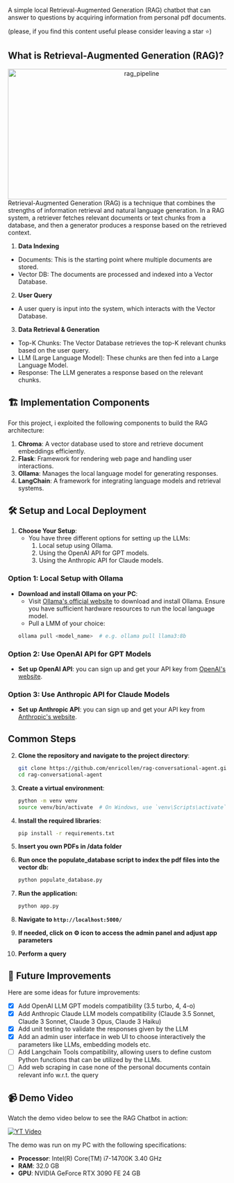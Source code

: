 A simple local Retrieval-Augmented Generation (RAG) chatbot that can answer to questions by acquiring information from personal pdf documents.

(please, if you find this content useful please consider leaving a star ⭐)

##  What is Retrieval-Augmented Generation (RAG)?
<div style="text-align: center;">
<img src="https://miro.medium.com/v2/resize:fit:1400/1*J7vyY3EjY46AlduMvr9FbQ.png" alt="rag_pipeline" width="600" height="300">
</div>
Retrieval-Augmented Generation (RAG) is a technique that combines the strengths of information retrieval and natural language generation. In a RAG system, a retriever fetches relevant documents or text chunks from a database, and then a generator produces a response based on the retrieved context.

1. **Data Indexing**
- Documents: This is the starting point where multiple documents are stored.
- Vector DB: The documents are processed and indexed into a Vector Database.

2. **User Query**
- A user query is input into the system, which interacts with the Vector Database.

3. **Data Retrieval & Generation**
- Top-K Chunks: The Vector Database retrieves the top-K relevant chunks based on the user query.
- LLM (Large Language Model): These chunks are then fed into a Large Language Model.
- Response: The LLM generates a response based on the relevant chunks.

## 🏗️ Implementation Components
For this project, i exploited the following components to build the RAG architecture:
1. **Chroma**: A vector database used to store and retrieve document embeddings efficiently.
2. **Flask**: Framework for rendering web page and handling user interactions.
3. **Ollama**: Manages the local language model for generating responses.
4. **LangChain**: A framework for integrating language models and retrieval systems.

## 🛠️ Setup and Local Deployment

1. **Choose Your Setup**:
   - You have three different options for setting up the LLMs:
     1. Local setup using Ollama.
     2. Using the OpenAI API for GPT models.
     3. Using the Anthropic API for Claude models.

### Option 1: Local Setup with Ollama

- **Download and install Ollama on your PC**:
   - Visit [Ollama's official website](https://ollama.com/download) to download and install Ollama. Ensure you have sufficient hardware resources to run the local language model.
   - Pull a LMM of your choice:
   ```sh
   ollama pull <model_name>  # e.g. ollama pull llama3:8b

### Option 2: Use OpenAI API for GPT Models
- **Set up OpenAI API**: you can sign up and get your API key from [OpenAI's website](https://openai.com/api/).

### Option 3: Use Anthropic API for Claude Models
- **Set up Anthropic API**: you can sign up and get your API key from [Anthropic's website](https://www.anthropic.com/api).

## Common Steps

2. **Clone the repository and navigate to the project directory**:
    ```sh
    git clone https://github.com/enricollen/rag-conversational-agent.git
    cd rag-conversational-agent
    ```

3. **Create a virtual environment**:
    ```sh
    python -m venv venv
    source venv/bin/activate  # On Windows, use `venv\Scripts\activate`
    ```

4. **Install the required libraries**:
    ```sh
    pip install -r requirements.txt
    ```

5. **Insert you own PDFs in /data folder**

6. **Run once the populate_database script to index the pdf files into the vector db:**
    ```sh
    python populate_database.py
    ```

7. **Run the application:**
    ```sh
    python app.py
    ```

8. **Navigate to `http://localhost:5000/`**

9. **If needed, click on ⚙️ icon to access the admin panel and adjust app parameters**

10. **Perform a query** 

## 🚀 Future Improvements
Here are some ideas for future improvements:
- [x] Add OpenAI LLM GPT models compatibility (3.5 turbo, 4, 4-o)
- [x] Add Anthropic Claude LLM models compatibility (Claude 3.5 Sonnet, Claude 3 Sonnet, Claude 3 Opus, Claude 3 Haiku)
- [x] Add unit testing to validate the responses given by the LLM
- [x] Add an admin user interface in web UI to choose interactively the parameters like LLMs, embedding models etc.
- [ ] Add Langchain Tools compatibility, allowing users to define custom Python functions that can be utilized by the LLMs.
- [ ] Add web scraping in case none of the personal documents contain relevant info w.r.t. the query

## 📹 Demo Video
Watch the demo video below to see the RAG Chatbot in action:

[![YT Video](https://img.youtube.com/vi/_JVt5gwwZq0/0.jpg)](https://www.youtube.com/watch?v=_JVt5gwwZq0)

The demo was run on my PC with the following specifications:
- **Processor**: Intel(R) Core(TM) i7-14700K 3.40 GHz
- **RAM**: 32.0 GB
- **GPU**: NVIDIA GeForce RTX 3090 FE 24 GB
